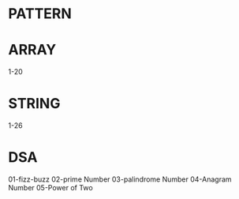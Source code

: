 # PATTERN

# ARRAY

1-20

# STRING

1-26

# DSA

01-fizz-buzz
02-prime Number
03-palindrome Number
04-Anagram Number
05-Power of Two
